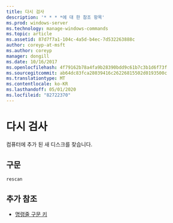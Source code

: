 ```yaml
---
title: 다시 검사
description: '* * * *에 대 한 참조 항목'
ms.prod: windows-server
ms.technology: manage-windows-commands
ms.topic: article
ms.assetid: 87d7f7a1-104c-4a5d-b4ec-7d532263888c
author: coreyp-at-msft
ms.author: coreyp
manager: dongill
ms.date: 10/16/2017
ms.openlocfilehash: 4f79162b78a4fa9b28390bdd9c61b7c3b1d6f73f
ms.sourcegitcommit: ab64dc83fca28039416c26226815502d0193500c
ms.translationtype: MT
ms.contentlocale: ko-KR
ms.lasthandoff: 05/01/2020
ms.locfileid: "82722370"
---
```

# <a name="rescan"></a>다시 검사



컴퓨터에 추가 된 새 디스크를 찾습니다.

## <a name="syntax"></a>구문

```
rescan
```

## <a name="additional-references"></a>추가 참조

- [명령줄 구문 키](command-line-syntax-key.md)

